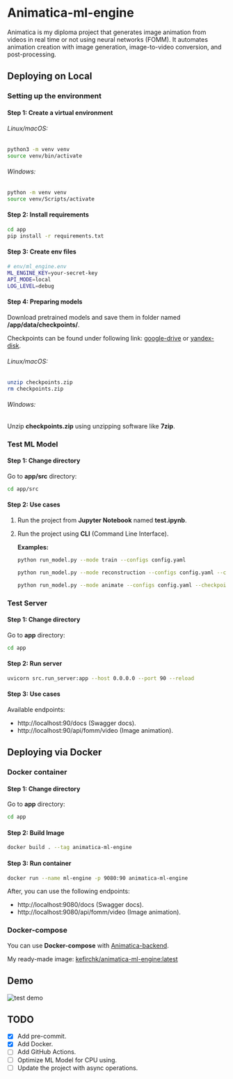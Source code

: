 # Animatica-ml-engine
Animatica is my diploma project that generates image animation from videos in real time or not using neural networks (FOMM).
It automates animation creation with image generation, image-to-video conversion, and post-processing.

## Deploying on Local

### Setting up the environment

#### Step 1: Create a virtual environment

###### *Linux/macOS:*

```bash
python3 -m venv venv
source venv/bin/activate
```

###### *Windows:*

```bash
python -m venv venv
source venv/Scripts/activate
```

#### Step 2: Install requirements

```bash
cd app
pip install -r requirements.txt
```

#### Step 3: Create env files

```bash
# env/ml_engine.env
ML_ENGINE_KEY=your-secret-key
API_MODE=local
LOG_LEVEL=debug
```

#### Step 4: Preparing models

Download pretrained models and save them in folder named __/app/data/checkpoints/__.

Checkpoints can be found under following link: 
[google-drive](https://drive.google.com/drive/folders/1PyQJmkdCsAkOYwUyaj_l-l0as-iLDgeH)
 or [yandex-disk](https://disk.yandex.ru/d/lEw8uRm140L_eQ).

###### *Linux/macOS:*

```bash
unzip checkpoints.zip
rm checkpoints.zip
```

###### *Windows:*

Unzip __checkpoints.zip__ using unzipping software like __7zip__.


### Test ML Model

#### Step 1: Change directory

Go to **app/src** directory:

```bash
cd app/src
```

#### Step 2: Use cases

1. Run the project from __Jupyter Notebook__ named __test.ipynb__.
2. Run the project using __CLI__ (Command Line Interface).

    __Examples:__

   ```bash
   python run_model.py --mode train --configs config.yaml
   ```
   ```bash
   python run_model.py --mode reconstruction --configs config.yaml --checkpoint path/to/ckpt
   ```
   ```bash
   python run_model.py --mode animate --configs config.yaml --checkpoint path/to/ckpt
   ```

### Test Server

#### Step 1: Change directory

Go to **app** directory:

```bash
cd app
```

#### Step 2: Run server

```bash
uvicorn src.run_server:app --host 0.0.0.0 --port 90 --reload 
```

#### Step 3: Use cases

Available endpoints:
- http://localhost:90/docs (Swagger docs).
- http://localhost:90/api/fomm/video (Image animation).

## Deploying via Docker

### Docker container

#### Step 1: Change directory

Go to **app** directory:

```bash
cd app
```

#### Step 2: Build Image

```bash
docker build . --tag animatica-ml-engine
```

#### Step 3: Run container

```bash
docker run --name ml-engine -p 9080:90 animatica-ml-engine 
```

After, you can use the following endpoints:
- http://localhost:9080/docs (Swagger docs).
- http://localhost:9080/api/fomm/video (Image animation).

### Docker-compose

You can use __Docker-compose__ with [Animatica-backend](https://github.com/kefirchk/Animatica-backend).

My ready-made image:
[kefirchk/animatica-ml-engine:latest](https://hub.docker.com/r/kefirchk/animatica-ml-engine)

## Demo

![test demo](docs/demo.gif)

## TODO
- [x] Add pre-commit.
- [x] Add Docker.
- [ ] Add GitHub Actions.
- [ ] Optimize ML Model for CPU using.
- [ ] Update the project with async operations.
